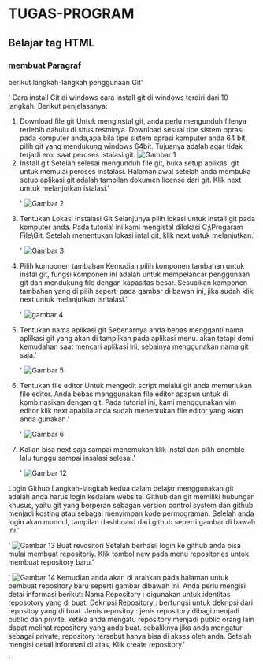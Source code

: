 # TUGAS-PROGRAM
## Belajar tag HTML

### membuat Paragraf
berikut langkah-langkah penggunaan Git'<p>'
Cara install Git di windows
cara install git di windows terdiri dari 10 langkah. Berikut penjelasanya:

1. Download file git
    Untuk menginstal git, anda perlu mengunduh filenya terlebih dahulu di situs resminya. Download sesuai tipe sistem oprasi pada komputer anda,apa bila tipe sistem oprasi komputer anda 64 bit, pilih git yang mendukung windows 64bit. Tujuanya adalah agar tidak terjadi eror saat peroses istalasi git.
![Gambar 1](screenshoot/sss1.jpeg)
2. Install git
    Setelah selesai mengunduh file git, buka setup aplikasi git untuk memulai peroses instalasi. Halaman awal setelah anda membuka setup aplikasi git adalah tampilan dokumen license dari git. Klik next umtuk melanjutkan istalasi.'<p>'
![Gambar 2](screenshoot/sss2.jpeg)
3. Tentukan Lokasi Instalasi Git
    Selanjunya pilih lokasi untuk install git pada komputer anda. Pada tutorial ini kami mengistal dilokasi C;\Progaram File\Git. Setelah menentukan lokasi intal git, klik next untuk melanjutkan.'<p>'
![Gambar 3](screenshoot/sss3.jpeg)
4. Pilih komponen tambahan
    Kemudian pilih komponen tambahan untuk instal git, fungsi komponen ini adalah untuk mempelancar penggunaan git dan mendukung file dengan kapasitas besar. Sesuaikan komponen tambahan yang di pilih seperti pada gambar di bawah ini, jika sudah klik next untuk melanjutkan isntalasi.'<p>'
![gambar 4](screenshoot/sss4.jpeg)
5. Tentukan nama aplikasi git
    Sebenarnya anda bebas mengganti nama aplikasi git yang akan di tampilkan pada aplikasi menu. akan tetapi demi kemudahan saat mencari aplikasi ini, sebainya menggunakan nama git saja.'<p>'
![Gambar 5](screenshoot/sss5.jpeg)
6. Tentukan file editor
    Untuk mengedit script melalui git anda memerlukan file editor. Anda bebas menggunakan file editor apapun untuk di kombinasikan dengan git. Pada tutorial ini, kami menggunakan vim  editor klik next apabila anda sudah menentukan file editor yang akan anda gunakan.'<p>'
![Gambar 6](screenshoot/sss6.jpeg)
7.  Kalian bisa next saja sampai menemukan klik instal dan pilih enemble lalu tunggu sampai insalasi selesai.'<p>'
![Gambar 12](screenshoot/sss12.jpeg)

Login Github 
    Langkah-langkah kedua dalam belajar menggunakan git adalah anda harus login kedalam website. Github dan git memiliki hubungan khusus, yaitu git yang berperan sebagan version control system dan github menjadi kosting atau sebagai menyimpan kode permograman. Selelah anda login akan muncul, tampilan dashboard dari github seperti gambar di bawah ini.'<p>'
![Gambar 13](screenshoot/ss2.jpeg)
Buat revositori
    Setelah berhasil login ke github anda bisa mulai membuat repositoriy. Klik tombol new pada menu repositories untok membuat repository baru.'<p>'
![Gambar 14](screenshoot/ss3.jpeg)
Kemudian anda akan di arahkan pada halaman untuk bembuat repository baru seperti gambar dibawah ini. Anda perlu mengisi detai informasi berikut:
Nama Repository     : digunakan untuk identitas reposotory yang di buat.
Dekripsi Repository : berfungsi untuk dekripsi dari repositoy yang di buat.
Jenis repositoy     : jenis repository dibagi menjadi public dan privite. ketika anda mengatu       repository menjadi public orang lain dapat melihat repository yang anda buat. sebaliknya jika anda mengatur sebagai private, repository tersebut hanya bisa di akses oleh anda.
Setelah mengisi detail informasi di atas, Klik create repository.'<p>' 
